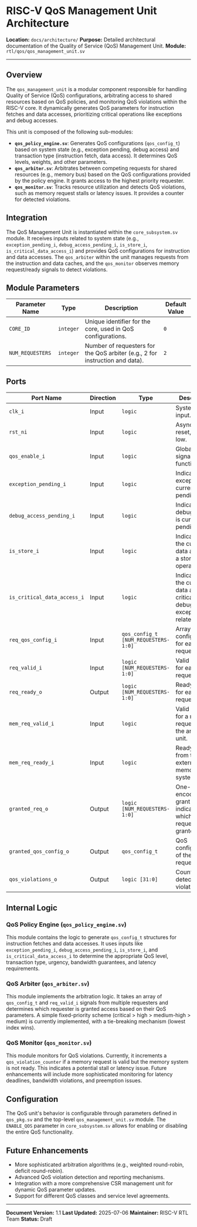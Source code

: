 # RISC-V QoS Management Unit Architecture

**Location:** `docs/architecture/`
**Purpose:** Detailed architectural documentation of the Quality of Service (QoS) Management Unit.
**Module:** `rtl/qos/qos_management_unit.sv`

---

## Overview

The `qos_management_unit` is a modular component responsible for handling Quality of Service (QoS) configurations, arbitrating access to shared resources based on QoS policies, and monitoring QoS violations within the RISC-V core. It dynamically generates QoS parameters for instruction fetches and data accesses, prioritizing critical operations like exceptions and debug accesses.

This unit is composed of the following sub-modules:

-   **`qos_policy_engine.sv`**: Generates QoS configurations (`qos_config_t`) based on system state (e.g., exception pending, debug access) and transaction type (instruction fetch, data access). It determines QoS levels, weights, and other parameters.
-   **`qos_arbiter.sv`**: Arbitrates between competing requests for shared resources (e.g., memory bus) based on the QoS configurations provided by the policy engine. It grants access to the highest priority requester.
-   **`qos_monitor.sv`**: Tracks resource utilization and detects QoS violations, such as memory request stalls or latency issues. It provides a counter for detected violations.

## Integration

The QoS Management Unit is instantiated within the `core_subsystem.sv` module. It receives inputs related to system state (e.g., `exception_pending_i`, `debug_access_pending_i`, `is_store_i`, `is_critical_data_access_i`) and provides QoS configurations for instruction and data accesses. The `qos_arbiter` within the unit manages requests from the instruction and data caches, and the `qos_monitor` observes memory request/ready signals to detect violations.

## Module Parameters

| Parameter Name   | Type      | Description                                                              | Default Value |
|------------------|-----------|--------------------------------------------------------------------------|---------------|
| `CORE_ID`        | `integer` | Unique identifier for the core, used in QoS configurations.              | `0`           |
| `NUM_REQUESTERS` | `integer` | Number of requesters for the QoS arbiter (e.g., 2 for instruction and data). | `2`           |

## Ports

| Port Name                     | Direction | Type                               | Description                                                              |
|-------------------------------|-----------|------------------------------------|--------------------------------------------------------------------------|
| `clk_i`                       | Input     | `logic`                            | System clock input.                                                      |
| `rst_ni`                      | Input     | `logic`                            | Asynchronous reset, active low.                                          |
| `qos_enable_i`                | Input     | `logic`                            | Global enable signal for QoS functionality.                              |
| `exception_pending_i`         | Input     | `logic`                            | Indicates if an exception is currently pending.                          |
| `debug_access_pending_i`      | Input     | `logic`                            | Indicates if a debug access is currently pending.                        |
| `is_store_i`                  | Input     | `logic`                            | Indicates if the current data access is a store operation.               |
| `is_critical_data_access_i`   | Input     | `logic`                            | Indicates if the current data access is critical (e.g., debug, exception-related). |
| `req_qos_config_i`            | Input     | `qos_config_t [NUM_REQUESTERS-1:0]` | Array of QoS configurations for each requester.                          |
| `req_valid_i`                 | Input     | `logic [NUM_REQUESTERS-1:0]`       | Valid signals for each requester.                                        |
| `req_ready_o`                 | Output    | `logic [NUM_REQUESTERS-1:0]`       | Ready signals for each requester.                                        |
| `mem_req_valid_i`             | Input     | `logic`                            | Valid signal for a memory request from the arbitration unit.             |
| `mem_req_ready_i`             | Input     | `logic`                            | Ready signal from the external memory system.                            |
| `granted_req_o`               | Output    | `logic [NUM_REQUESTERS-1:0]`       | One-hot encoded grant signal indicating which requester was granted.     |
| `granted_qos_config_o`        | Output    | `qos_config_t`                     | QoS configuration of the granted request.                                |
| `qos_violations_o`            | Output    | `logic [31:0]`                     | Counter for detected QoS violations.                                     |

## Internal Logic

### QoS Policy Engine (`qos_policy_engine.sv`)

This module contains the logic to generate `qos_config_t` structures for instruction fetches and data accesses. It uses inputs like `exception_pending_i`, `debug_access_pending_i`, `is_store_i`, and `is_critical_data_access_i` to determine the appropriate QoS level, transaction type, urgency, bandwidth guarantees, and latency requirements.

### QoS Arbiter (`qos_arbiter.sv`)

This module implements the arbitration logic. It takes an array of `qos_config_t` and `req_valid_i` signals from multiple requesters and determines which requester is granted access based on their QoS parameters. A simple fixed-priority scheme (critical > high > medium-high > medium) is currently implemented, with a tie-breaking mechanism (lowest index wins).

### QoS Monitor (`qos_monitor.sv`)

This module monitors for QoS violations. Currently, it increments a `qos_violation_counter` if a memory request is valid but the memory system is not ready. This indicates a potential stall or latency issue. Future enhancements will include more sophisticated monitoring for latency deadlines, bandwidth violations, and preemption issues.

## Configuration

The QoS unit's behavior is configurable through parameters defined in `qos_pkg.sv` and the top-level `qos_management_unit.sv` module. The `ENABLE_QOS` parameter in `core_subsystem.sv` allows for enabling or disabling the entire QoS functionality.

## Future Enhancements

-   More sophisticated arbitration algorithms (e.g., weighted round-robin, deficit round-robin).
-   Advanced QoS violation detection and reporting mechanisms.
-   Integration with a more comprehensive CSR management unit for dynamic QoS parameter updates.
-   Support for different QoS classes and service level agreements.

---

**Document Version:** 1.1
**Last Updated:** 2025-07-06
**Maintainer:** RISC-V RTL Team
**Status:** Draft